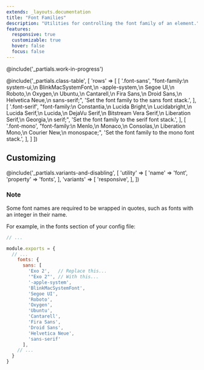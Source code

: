 ```yaml
---
extends: _layouts.documentation
title: "Font Families"
description: "Utilities for controlling the font family of an element."
features:
  responsive: true
  customizable: true
  hover: false
  focus: false
---
```


@include('_partials.work-in-progress')

@include('_partials.class-table', [
  'rows' => [
    [
      '.font-sans',
      "font-family:\n  system-ui,\n  BlinkMacSystemFont,\n  -apple-system,\n  Segoe UI,\n  Roboto,\n  Oxygen,\n  Ubuntu,\n  Cantarell,\n  Fira Sans,\n  Droid Sans,\n  Helvetica Neue,\n  sans-serif;",
      'Set the font family to the sans font stack.',
    ],
    [
      '.font-serif',
      "font-family:\n  Constantia,\n  Lucida Bright,\n  Lucidabright,\n  Lucida Serif,\n  Lucida,\n  DejaVu Serif,\n  Bitstream Vera Serif,\n  Liberation Serif,\n  Georgia,\n  serif;",
      'Set the font family to the serif font stack.',
    ],
    [
      '.font-mono',
      "font-family:\n  Menlo,\n  Monaco,\n  Consolas,\n  Liberation Mono,\n  Courier New,\n  monospace;",
      'Set the font family to the mono font stack.',
    ],
  ]
])

## Customizing

@include('_partials.variants-and-disabling', [
    'utility' => [
        'name' => 'font',
        'property' => 'fonts',
    ],
    'variants' => [
        'responsive',
    ],
])

### Note

Some font names are required to be wrapped in quotes, such as fonts with an integer in their name. 

For example, in the fonts section of your config file:
```js
// ...

module.exports = {
  // ...
    fonts: {
      sans: [
        'Exo 2',   // Replace this...
        '"Exo 2"', // With this...
        '-apple-system',
        'BlinkMacSystemFont',
        'Segoe UI',
        'Roboto',
        'Oxygen',
        'Ubuntu',
        'Cantarell',
        'Fira Sans',
        'Droid Sans',
        'Helvetica Neue',
        'sans-serif'
      ],
    // ...
  }
}
```